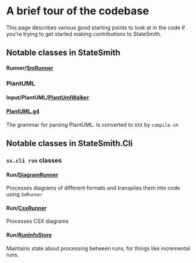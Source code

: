 # A brief tour of the codebase

This page describes various good starting points to look at in the code if you're trying to get started making contributions to StateSmith.

## Notable classes in StateSmith

#### Runner/[SmRunner](/src/StateSmith/Runner/SmRunner.cs)


### PlantUML 

#### Input/PlantUML/[PlantUmlWalker](/src/StateSmith/Input/PlantUML/PlantUMLWalker.cs)

#### [PlantUML.g4](/antlr/PlantUML.g4)
The grammar for parsing PlantUML. Is converted to `XXX` by `compile.sh`





## Notable classes in StateSmith.Cli

### `ss.cli run` classes

#### Run/[DiagramRunner](/src/StateSmith.Cli/Run/DiagramRunner.cs)
Processes diagrams of different formats and transpiles them into code using `SmRunner`

#### Run/[CsxRunner](/src/StateSmith.Cli/Run/CsxRunner.cs)
Processes CSX diagrams

#### Run/[RunInfoStore](/src/StateSmith.Cli/Run/RunInfoStore.cs)
Maintains state about processing between runs, for things like incremental runs.

